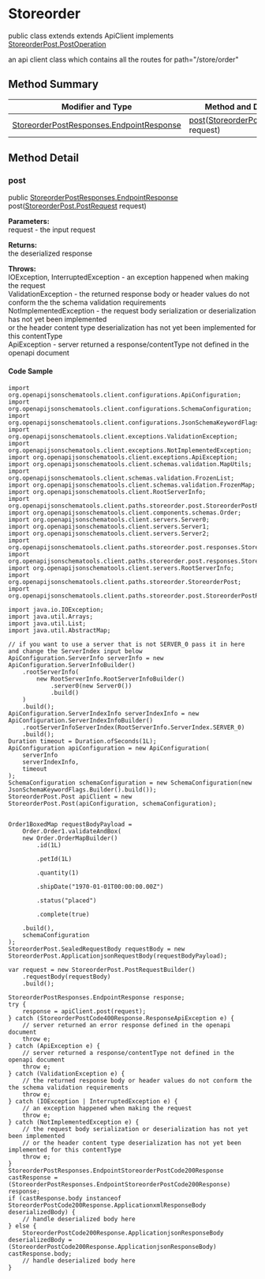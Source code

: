 # Storeorder

public class  extends extends ApiClient implements
[StoreorderPost.PostOperation](../../paths/storeorder/StoreorderPost.md#postoperation)

an api client class which contains all the routes for path="/store/order"

## Method Summary
| Modifier and Type | Method and Description |
| ----------------- | ---------------------- |
| [StoreorderPostResponses.EndpointResponse](../../paths/storeorder/post/StoreorderPostResponses.md#endpointresponse) | [post](#post)([StoreorderPost.PostRequest](../../paths/storeorder/StoreorderPost#postrequest) request)<br> |

## Method Detail

### post
public [StoreorderPostResponses.EndpointResponse](../../paths/storeorder/post/StoreorderPostResponses.md#endpointresponse) post([StoreorderPost.PostRequest](../../paths/storeorder/StoreorderPost#postrequest) request)



**Parameters:**<br>
request - the input request

**Returns:**<br>
the deserialized response

**Throws:**<br>
IOException, InterruptedException - an exception happened when making the request<br>
ValidationException - the returned response body or header values do not conform the the schema validation requirements<br>
NotImplementedException - the request body serialization or deserialization has not yet been implemented<br>
                          or the header content type deserialization has not yet been implemented for this contentType<br>
ApiException - server returned a response/contentType not defined in the openapi document<br>

#### Code Sample
```
import org.openapijsonschematools.client.configurations.ApiConfiguration;
import org.openapijsonschematools.client.configurations.SchemaConfiguration;
import org.openapijsonschematools.client.configurations.JsonSchemaKeywordFlags;
import org.openapijsonschematools.client.exceptions.ValidationException;
import org.openapijsonschematools.client.exceptions.NotImplementedException;
import org.openapijsonschematools.client.exceptions.ApiException;
import org.openapijsonschematools.client.schemas.validation.MapUtils;
import org.openapijsonschematools.client.schemas.validation.FrozenList;
import org.openapijsonschematools.client.schemas.validation.FrozenMap;
import org.openapijsonschematools.client.RootServerInfo;
import org.openapijsonschematools.client.paths.storeorder.post.StoreorderPostRequestBody;
import org.openapijsonschematools.client.components.schemas.Order;
import org.openapijsonschematools.client.servers.Server0;
import org.openapijsonschematools.client.servers.Server1;
import org.openapijsonschematools.client.servers.Server2;
import org.openapijsonschematools.client.paths.storeorder.post.responses.StoreorderPostCode200Response;
import org.openapijsonschematools.client.paths.storeorder.post.responses.StoreorderPostCode400Response;
import org.openapijsonschematools.client.servers.RootServerInfo;
import org.openapijsonschematools.client.paths.storeorder.StoreorderPost;
import org.openapijsonschematools.client.paths.storeorder.post.StoreorderPostResponses;

import java.io.IOException;
import java.util.Arrays;
import java.util.List;
import java.util.AbstractMap;

// if you want to use a server that is not SERVER_0 pass it in here and change the ServerIndex input below
ApiConfiguration.ServerInfo serverInfo = new ApiConfiguration.ServerInfoBuilder()
    .rootServerInfo(
        new RootServerInfo.RootServerInfoBuilder()
            .server0(new Server0())
            .build()
    )
    .build();
ApiConfiguration.ServerIndexInfo serverIndexInfo = new ApiConfiguration.ServerIndexInfoBuilder()
    .rootServerInfoServerIndex(RootServerInfo.ServerIndex.SERVER_0)
    .build();
Duration timeout = Duration.ofSeconds(1L);
ApiConfiguration apiConfiguration = new ApiConfiguration(
    serverInfo
    serverIndexInfo,
    timeout
);
SchemaConfiguration schemaConfiguration = new SchemaConfiguration(new JsonSchemaKeywordFlags.Builder().build());
StoreorderPost.Post apiClient = new StoreorderPost.Post(apiConfiguration, schemaConfiguration);


Order1BoxedMap requestBodyPayload =
    Order.Order1.validateAndBox(
    new Order.OrderMapBuilder()
        .id(1L)

        .petId(1L)

        .quantity(1)

        .shipDate("1970-01-01T00:00:00.00Z")

        .status("placed")

        .complete(true)

    .build(),
    schemaConfiguration
);
StoreorderPost.SealedRequestBody requestBody = new StoreorderPost.ApplicationjsonRequestBody(requestBodyPayload);

var request = new StoreorderPost.PostRequestBuilder()
    .requestBody(requestBody)
    .build();

StoreorderPostResponses.EndpointResponse response;
try {
    response = apiClient.post(request);
} catch (StoreorderPostCode400Response.ResponseApiException e) {
    // server returned an error response defined in the openapi document
    throw e;
} catch (ApiException e) {
    // server returned a response/contentType not defined in the openapi document
    throw e;
} catch (ValidationException e) {
    // the returned response body or header values do not conform the the schema validation requirements
    throw e;
} catch (IOException | InterruptedException e) {
    // an exception happened when making the request
    throw e;
} catch (NotImplementedException e) {
    // the request body serialization or deserialization has not yet been implemented
    // or the header content type deserialization has not yet been implemented for this contentType
    throw e;
}
StoreorderPostResponses.EndpointStoreorderPostCode200Response castResponse = (StoreorderPostResponses.EndpointStoreorderPostCode200Response) response;
if (castResponse.body instanceof StoreorderPostCode200Response.ApplicationxmlResponseBody deserializedBody) {
    // handle deserialized body here
} else {
    StoreorderPostCode200Response.ApplicationjsonResponseBody deserializedBody = (StoreorderPostCode200Response.ApplicationjsonResponseBody) castResponse.body;
    // handle deserialized body here
}
```